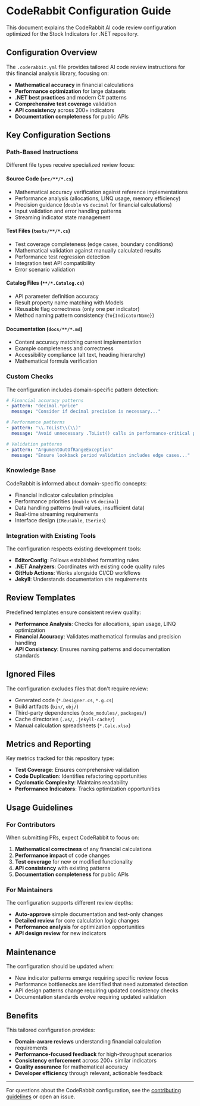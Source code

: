# CodeRabbit Configuration Guide

This document explains the CodeRabbit AI code review configuration optimized for the Stock Indicators for .NET repository.

## Configuration Overview

The `.coderabbit.yml` file provides tailored AI code review instructions for this financial analysis library, focusing on:

- **Mathematical accuracy** in financial calculations
- **Performance optimization** for large datasets
- **.NET best practices** and modern C# patterns
- **Comprehensive test coverage** validation
- **API consistency** across 200+ indicators
- **Documentation completeness** for public APIs

## Key Configuration Sections

### Path-Based Instructions

Different file types receive specialized review focus:

#### Source Code (`src/**/*.cs`)

- Mathematical accuracy verification against reference implementations
- Performance analysis (allocations, LINQ usage, memory efficiency)
- Precision guidance (`double` vs `decimal` for financial calculations)
- Input validation and error handling patterns
- Streaming indicator state management

#### Test Files (`tests/**/*.cs`)

- Test coverage completeness (edge cases, boundary conditions)
- Mathematical validation against manually calculated results
- Performance test regression detection
- Integration test API compatibility
- Error scenario validation

#### Catalog Files (`**/*.Catalog.cs`)

- API parameter definition accuracy
- Result property name matching with Models
- IReusable flag correctness (only one per indicator)
- Method naming pattern consistency (`To{IndicatorName}`)

#### Documentation (`docs/**/*.md`)

- Content accuracy matching current implementation
- Example completeness and correctness
- Accessibility compliance (alt text, heading hierarchy)
- Mathematical formula verification

### Custom Checks

The configuration includes domain-specific pattern detection:

```yaml
# Financial accuracy patterns
- pattern: "decimal.*price"
  message: "Consider if decimal precision is necessary..."

# Performance patterns  
- pattern: "\\.ToList\\(\\)"
  message: "Avoid unnecessary .ToList() calls in performance-critical paths..."

# Validation patterns
- pattern: "ArgumentOutOfRangeException"
  message: "Ensure lookback period validation includes edge cases..."
```

### Knowledge Base

CodeRabbit is informed about domain-specific concepts:

- Financial indicator calculation principles
- Performance priorities (`double` vs `decimal`)
- Data handling patterns (null values, insufficient data)
- Real-time streaming requirements
- Interface design (`IReusable`, `ISeries`)

### Integration with Existing Tools

The configuration respects existing development tools:

- **EditorConfig**: Follows established formatting rules
- **.NET Analyzers**: Coordinates with existing code quality rules
- **GitHub Actions**: Works alongside CI/CD workflows
- **Jekyll**: Understands documentation site requirements

## Review Templates

Predefined templates ensure consistent review quality:

- **Performance Analysis**: Checks for allocations, span usage, LINQ optimization
- **Financial Accuracy**: Validates mathematical formulas and precision handling
- **API Consistency**: Ensures naming patterns and documentation standards

## Ignored Files

The configuration excludes files that don't require review:

- Generated code (`*.Designer.cs`, `*.g.cs`)
- Build artifacts (`bin/`, `obj/`)
- Third-party dependencies (`node_modules/`, `packages/`)
- Cache directories (`.vs/`, `.jekyll-cache/`)
- Manual calculation spreadsheets (`*.Calc.xlsx`)

## Metrics and Reporting

Key metrics tracked for this repository type:

- **Test Coverage**: Ensures comprehensive validation
- **Code Duplication**: Identifies refactoring opportunities
- **Cyclomatic Complexity**: Maintains readability
- **Performance Indicators**: Tracks optimization opportunities

## Usage Guidelines

### For Contributors

When submitting PRs, expect CodeRabbit to focus on:

1. **Mathematical correctness** of any financial calculations
2. **Performance impact** of code changes
3. **Test coverage** for new or modified functionality
4. **API consistency** with existing patterns
5. **Documentation completeness** for public APIs

### For Maintainers

The configuration supports different review depths:

- **Auto-approve** simple documentation and test-only changes
- **Detailed review** for core calculation logic changes
- **Performance analysis** for optimization opportunities
- **API design review** for new indicators

## Maintenance

The configuration should be updated when:

- New indicator patterns emerge requiring specific review focus
- Performance bottlenecks are identified that need automated detection
- API design patterns change requiring updated consistency checks
- Documentation standards evolve requiring updated validation

## Benefits

This tailored configuration provides:

- **Domain-aware reviews** understanding financial calculation requirements
- **Performance-focused feedback** for high-throughput scenarios
- **Consistency enforcement** across 200+ similar indicators
- **Quality assurance** for mathematical accuracy
- **Developer efficiency** through relevant, actionable feedback

---

For questions about the CodeRabbit configuration, see the [contributing guidelines](contributing.md) or open an issue.
